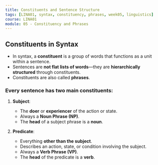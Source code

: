```yaml
---
title: Constituents and Sentence Structure
tags: [LINA01, syntax, constituency, phrases, week05, linguistics]
course: LINA01
module: 05 - Constituency and Phrases
---
```


## Constituents in Syntax

- In syntax, a **constituent** is a group of words that functions as a unit within a sentence.
- Sentences are **not flat lists of words**—they are **hierarchically structured** through constituents.
- Constituents are also called **phrases**.

### Every sentence has two main constituents:

1. **Subject**:  
   - The **doer** or **experiencer** of the action or state.
   - Always a **Noun Phrase (NP)**.
   - The **head** of a subject phrase is a **noun**.

2. **Predicate**:  
   - Everything **other than the subject**.
   - Describes an action, state, or condition involving the subject.
   - Always a **Verb Phrase (VP)**.
   - The **head** of the predicate is a **verb**.
